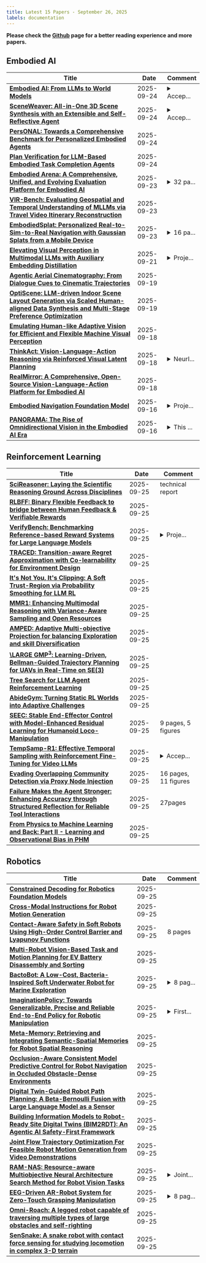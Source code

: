 ```yaml
---
title: Latest 15 Papers - September 26, 2025
labels: documentation
---
```

**Please check the [Github](https://github.com/zezhishao/MTS_Daily_ArXiv) page for a better reading experience and more papers.**

## Embodied AI
| **Title** | **Date** | **Comment** |
| --- | --- | --- |
| **[Embodied AI: From LLMs to World Models](http://arxiv.org/abs/2509.20021v1)** | 2025-09-24 | <details><summary>Accep...</summary><p>Accepted by IEEE CASM</p></details> |
| **[SceneWeaver: All-in-One 3D Scene Synthesis with an Extensible and Self-Reflective Agent](http://arxiv.org/abs/2509.20414v1)** | 2025-09-24 | <details><summary>Accep...</summary><p>Accepted by NeurIPS 2025, 26 pages</p></details> |
| **[PersONAL: Towards a Comprehensive Benchmark for Personalized Embodied Agents](http://arxiv.org/abs/2509.19843v1)** | 2025-09-24 |  |
| **[Plan Verification for LLM-Based Embodied Task Completion Agents](http://arxiv.org/abs/2509.02761v3)** | 2025-09-24 |  |
| **[Embodied Arena: A Comprehensive, Unified, and Evolving Evaluation Platform for Embodied AI](http://arxiv.org/abs/2509.15273v2)** | 2025-09-23 | <details><summary>32 pa...</summary><p>32 pages, 5 figures, Embodied Arena Technical Report</p></details> |
| **[VIR-Bench: Evaluating Geospatial and Temporal Understanding of MLLMs via Travel Video Itinerary Reconstruction](http://arxiv.org/abs/2509.19002v1)** | 2025-09-23 |  |
| **[EmbodiedSplat: Personalized Real-to-Sim-to-Real Navigation with Gaussian Splats from a Mobile Device](http://arxiv.org/abs/2509.17430v2)** | 2025-09-23 | <details><summary>16 pa...</summary><p>16 pages, 18 figures, paper accepted at ICCV, 2025</p></details> |
| **[Elevating Visual Perception in Multimodal LLMs with Auxiliary Embedding Distillation](http://arxiv.org/abs/2412.09585v2)** | 2025-09-21 | <details><summary>Proje...</summary><p>Project Page: https://praeclarumjj3.github.io/visper_lm/</p></details> |
| **[Agentic Aerial Cinematography: From Dialogue Cues to Cinematic Trajectories](http://arxiv.org/abs/2509.16176v1)** | 2025-09-19 |  |
| **[OptiScene: LLM-driven Indoor Scene Layout Generation via Scaled Human-aligned Data Synthesis and Multi-Stage Preference Optimization](http://arxiv.org/abs/2506.07570v2)** | 2025-09-19 |  |
| **[Emulating Human-like Adaptive Vision for Efficient and Flexible Machine Visual Perception](http://arxiv.org/abs/2509.15333v1)** | 2025-09-18 |  |
| **[ThinkAct: Vision-Language-Action Reasoning via Reinforced Visual Latent Planning](http://arxiv.org/abs/2507.16815v2)** | 2025-09-18 | <details><summary>NeurI...</summary><p>NeurIPS 2025. Project page: https://jasper0314-huang.github.io/thinkact-vla/</p></details> |
| **[RealMirror: A Comprehensive, Open-Source Vision-Language-Action Platform for Embodied AI](http://arxiv.org/abs/2509.14687v1)** | 2025-09-18 |  |
| **[Embodied Navigation Foundation Model](http://arxiv.org/abs/2509.12129v2)** | 2025-09-16 | <details><summary>Proje...</summary><p>Project Page: https://pku-epic.github.io/NavFoM-Web/</p></details> |
| **[PANORAMA: The Rise of Omnidirectional Vision in the Embodied AI Era](http://arxiv.org/abs/2509.12989v1)** | 2025-09-16 | <details><summary>This ...</summary><p>This paper presents a draft overview of the emerging field of omnidirectional vision in the context of embodied AI</p></details> |

## Reinforcement Learning
| **Title** | **Date** | **Comment** |
| --- | --- | --- |
| **[SciReasoner: Laying the Scientific Reasoning Ground Across Disciplines](http://arxiv.org/abs/2509.21320v1)** | 2025-09-25 | technical report |
| **[RLBFF: Binary Flexible Feedback to bridge between Human Feedback & Verifiable Rewards](http://arxiv.org/abs/2509.21319v1)** | 2025-09-25 |  |
| **[VerifyBench: Benchmarking Reference-based Reward Systems for Large Language Models](http://arxiv.org/abs/2505.15801v3)** | 2025-09-25 | <details><summary>Proje...</summary><p>Project Page: https://zju-real.github.io/VerifyBench Dataset: https://huggingface.co/datasets/ZJU-REAL/VerifyBench Code: https://github.com/ZJU-REAL/VerifyBench</p></details> |
| **[TRACED: Transition-aware Regret Approximation with Co-learnability for Environment Design](http://arxiv.org/abs/2506.19997v3)** | 2025-09-25 |  |
| **[It's Not You, It's Clipping: A Soft Trust-Region via Probability Smoothing for LLM RL](http://arxiv.org/abs/2509.21282v1)** | 2025-09-25 |  |
| **[MMR1: Enhancing Multimodal Reasoning with Variance-Aware Sampling and Open Resources](http://arxiv.org/abs/2509.21268v1)** | 2025-09-25 |  |
| **[AMPED: Adaptive Multi-objective Projection for balancing Exploration and skill Diversification](http://arxiv.org/abs/2506.05980v2)** | 2025-09-25 |  |
| **[\LARGE GMP$^{3}$: Learning-Driven, Bellman-Guided Trajectory Planning for UAVs in Real-Time on SE(3)](http://arxiv.org/abs/2509.21264v1)** | 2025-09-25 |  |
| **[Tree Search for LLM Agent Reinforcement Learning](http://arxiv.org/abs/2509.21240v1)** | 2025-09-25 |  |
| **[AbideGym: Turning Static RL Worlds into Adaptive Challenges](http://arxiv.org/abs/2509.21234v1)** | 2025-09-25 |  |
| **[SEEC: Stable End-Effector Control with Model-Enhanced Residual Learning for Humanoid Loco-Manipulation](http://arxiv.org/abs/2509.21231v1)** | 2025-09-25 | 9 pages, 5 figures |
| **[TempSamp-R1: Effective Temporal Sampling with Reinforcement Fine-Tuning for Video LLMs](http://arxiv.org/abs/2509.18056v2)** | 2025-09-25 | <details><summary>Accep...</summary><p>Accepted at NeurIPS 2025</p></details> |
| **[Evading Overlapping Community Detection via Proxy Node Injection](http://arxiv.org/abs/2509.21211v1)** | 2025-09-25 | 16 pages, 11 figures |
| **[Failure Makes the Agent Stronger: Enhancing Accuracy through Structured Reflection for Reliable Tool Interactions](http://arxiv.org/abs/2509.18847v2)** | 2025-09-25 | 27pages |
| **[From Physics to Machine Learning and Back: Part II - Learning and Observational Bias in PHM](http://arxiv.org/abs/2509.21207v1)** | 2025-09-25 |  |

## Robotics
| **Title** | **Date** | **Comment** |
| --- | --- | --- |
| **[Constrained Decoding for Robotics Foundation Models](http://arxiv.org/abs/2509.01728v2)** | 2025-09-25 |  |
| **[Cross-Modal Instructions for Robot Motion Generation](http://arxiv.org/abs/2509.21107v1)** | 2025-09-25 |  |
| **[Contact-Aware Safety in Soft Robots Using High-Order Control Barrier and Lyapunov Functions](http://arxiv.org/abs/2505.03841v2)** | 2025-09-25 | 8 pages |
| **[Multi-Robot Vision-Based Task and Motion Planning for EV Battery Disassembly and Sorting](http://arxiv.org/abs/2509.21020v1)** | 2025-09-25 |  |
| **[BactoBot: A Low-Cost, Bacteria-Inspired Soft Underwater Robot for Marine Exploration](http://arxiv.org/abs/2509.20964v1)** | 2025-09-25 | <details><summary>8 pag...</summary><p>8 pages, 4 figures. Project repository available at https://github.com/rubaiyattasnim/BactoBot</p></details> |
| **[ImaginationPolicy: Towards Generalizable, Precise and Reliable End-to-End Policy for Robotic Manipulation](http://arxiv.org/abs/2509.20841v1)** | 2025-09-25 | <details><summary>First...</summary><p>First two authors contribute equally. Project page: https://sites.google.com/view/imaginationpolicy</p></details> |
| **[Meta-Memory: Retrieving and Integrating Semantic-Spatial Memories for Robot Spatial Reasoning](http://arxiv.org/abs/2509.20754v1)** | 2025-09-25 |  |
| **[Occlusion-Aware Consistent Model Predictive Control for Robot Navigation in Occluded Obstacle-Dense Environments](http://arxiv.org/abs/2503.04563v4)** | 2025-09-25 |  |
| **[Digital Twin-Guided Robot Path Planning: A Beta-Bernoulli Fusion with Large Language Model as a Sensor](http://arxiv.org/abs/2509.20709v1)** | 2025-09-25 |  |
| **[Building Information Models to Robot-Ready Site Digital Twins (BIM2RDT): An Agentic AI Safety-First Framework](http://arxiv.org/abs/2509.20705v1)** | 2025-09-25 |  |
| **[Joint Flow Trajectory Optimization For Feasible Robot Motion Generation from Video Demonstrations](http://arxiv.org/abs/2509.20703v1)** | 2025-09-25 |  |
| **[RAM-NAS: Resource-aware Multiobjective Neural Architecture Search Method for Robot Vision Tasks](http://arxiv.org/abs/2509.20688v1)** | 2025-09-25 | <details><summary>Joint...</summary><p>Joint first authors: Shouren Mao and Minghao Qin. Published in IEEE/RSJ IROS 2024. This arXiv version adds a joint first-authorship note to correct an omission in the IEEE Xplore version. No technical changes. Please cite the IEEE version</p></details> |
| **[EEG-Driven AR-Robot System for Zero-Touch Grasping Manipulation](http://arxiv.org/abs/2509.20656v1)** | 2025-09-25 | <details><summary>8 pag...</summary><p>8 pages, 14 figures, submitted to ICRA 2026</p></details> |
| **[Omni-Roach: A legged robot capable of traversing multiple types of large obstacles and self-righting](http://arxiv.org/abs/2112.10614v4)** | 2025-09-25 |  |
| **[SenSnake: A snake robot with contact force sensing for studying locomotion in complex 3-D terrain](http://arxiv.org/abs/2112.09078v4)** | 2025-09-25 |  |

